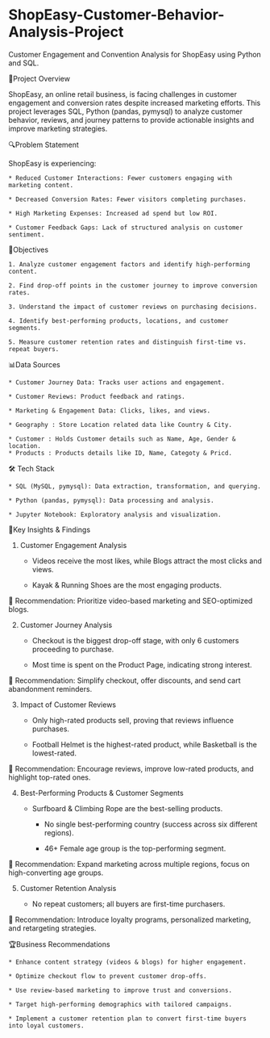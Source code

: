 # ShopEasy-Customer-Behavior-Analysis-Project
Customer Engagement and Convention Analysis for ShopEasy using Python and SQL.

📌Project Overview
		
  ShopEasy, an online retail business, is facing challenges in customer engagement and conversion rates despite increased marketing efforts. This project leverages SQL, Python (pandas, pymysql) to analyze customer behavior, reviews, and journey patterns to provide actionable insights and improve marketing strategies.

🔍Problem Statement
	
 ShopEasy is experiencing:
	
 	* Reduced Customer Interactions: Fewer customers engaging with marketing content.
	
 	* Decreased Conversion Rates: Fewer visitors completing purchases.
	
 	* High Marketing Expenses: Increased ad spend but low ROI.

	* Customer Feedback Gaps: Lack of structured analysis on customer sentiment.

🎯Objectives
	
 	1. Analyze customer engagement factors and identify high-performing content.
 	
  	2. Find drop-off points in the customer journey to improve conversion rates.
  	
   	3. Understand the impact of customer reviews on purchasing decisions.
   	
	4. Identify best-performing products, locations, and customer segments.
    	
	5. Measure customer retention rates and distinguish first-time vs. repeat buyers.

📊Data Sources
	
 	* Customer Journey Data: Tracks user actions and engagement.
	
 	* Customer Reviews: Product feedback and ratings.

	* Marketing & Engagement Data: Clicks, likes, and views.

	* Geography : Store Location related data like Country & City.

  	* Customer : Holds Customer details such as Name, Age, Gender & location.
   	* Products : Products details like ID, Name, Categoty & Pricd.

🛠 Tech Stack

	* SQL (MySQL, pymysql): Data extraction, transformation, and querying.

  	* Python (pandas, pymysql): Data processing and analysis.

	* Jupyter Notebook: Exploratory analysis and visualization.

📌Key Insights & Findings
	
 1. Customer Engagement Analysis
	
 	* Videos receive the most likes, while Blogs attract the most clicks and views.
	
 	* Kayak & Running Shoes are the most engaging products.

🔹 Recommendation: Prioritize video-based marketing and SEO-optimized blogs.

2. Customer Journey Analysis
	
 	* Checkout is the biggest drop-off stage, with only 6 customers proceeding to purchase.

   	* Most time is spent on the Product Page, indicating strong interest.

🔹 Recommendation: Simplify checkout, offer discounts, and send cart abandonment reminders.

3. Impact of Customer Reviews
	
 	* Only high-rated products sell, proving that reviews influence purchases.
	
 	* Football Helmet is the highest-rated product, while Basketball is the lowest-rated.

🔹 Recommendation: Encourage reviews, improve low-rated products, and highlight top-rated ones.

4. Best-Performing Products & Customer Segments
	
 	* Surfboard & Climbing Rope are the best-selling products.
   	
    	* No single best-performing country (success across six different regions).
   	
    	* 46+ Female age group is the top-performing segment.

🔹 Recommendation: Expand marketing across multiple regions, focus on high-converting age groups.

5. Customer Retention Analysis
	
 	* No repeat customers; all buyers are first-time purchasers.

🔹 Recommendation: Introduce loyalty programs, personalized marketing, and retargeting strategies.

🏆Business Recommendations
	
 	* Enhance content strategy (videos & blogs) for higher engagement.
	
 	* Optimize checkout flow to prevent customer drop-offs.
 
 	* Use review-based marketing to improve trust and conversions.

	* Target high-performing demographics with tailored campaigns.

	* Implement a customer retention plan to convert first-time buyers into loyal customers.

